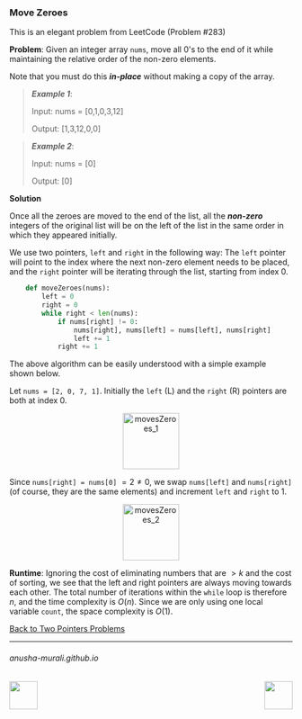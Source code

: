 ### Move Zeroes

This is an elegant problem from LeetCode (Problem #283)

**Problem**: Given an integer array `nums`, move all 0's to the end of it while maintaining the relative order 
of the non-zero elements.

Note that you must do this ***in-place*** without making a copy of the array.

 

> ***Example 1***:
> 
> Input: nums = [0,1,0,3,12]
> 
> Output: [1,3,12,0,0]


> ***Example 2***:
> 
> Input: nums = [0]
> 
> Output: [0]

**Solution**

Once all the zeroes are moved to the end of the list, all the ***non-zero*** integers of the original list will be on the left of the list in the same order in which they appeared initially. 

We use two pointers, `left` and `right` in the following way: The `left` pointer will point to the index where the next non-zero element needs to be placed, and the `right` pointer will be iterating through the list, starting from index 0.

```python
    def moveZeroes(nums):
        left = 0
        right = 0
        while right < len(nums):
            if nums[right] != 0:
                nums[right], nums[left] = nums[left], nums[right]
                left += 1
            right += 1
```

The above algorithm can be easily understood with a simple example shown below. 

Let `nums = [2, 0, 7, 1]`. Initially the `left` (L) and the `right` (R) pointers are both at index 0.

<p align="center">
<img width="100" alt="movesZeroes_1" src="https://github.com/user-attachments/assets/212c47ae-88bf-448a-b506-864df9cbf487" />
</p>

Since `nums[right] = nums[0]` $=2\neq0$, we swap `nums[left]` and `nums[right]` (of course, they are the same elements) and increment `left` and `right` to 1.

<p align="center">
<img width="100" alt="movesZeroes_2" src="https://github.com/user-attachments/assets/84f0e054-91ae-4f94-999a-4949637e3a14" />
</p>




**Runtime**: Ignoring the cost of eliminating numbers that are $> k$ and the cost of sorting, we see that the left and right pointers are always moving towards each other. The total number of iterations within the `while` loop is therefore $n$, and the time complexity is $O(n)$. Since we are only using one local variable `count`, the space complexity is $O(1)$.

[Back to Two Pointers Problems](./problems.md)

* * *
###### anusha-murali.github.io

<img src="https://github.com/anusha-murali/anusha-murali.github.io/assets/111596338/639243aa-2857-4595-a65a-7852762bb002" width="50" height="50" align="left">

[<img src="https://github.com/user-attachments/assets/989cfb30-4fb8-40f8-a812-8a054869aa32" width="50" height="50" align="right">](../index.md)
